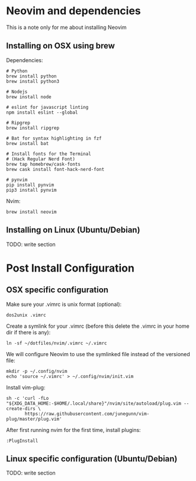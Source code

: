# Neovim and dependencies

This is a note only for me about installing Neovim

## Installing on OSX using brew

Dependencies:
```
# Python
brew install python
brew install python3

# Nodejs
brew install node

# eslint for javascript linting
npm install eslint --global

# Ripgrep
brew install ripgrep

# Bat for syntax highlighting in fzf
brew install bat

# Install fonts for the Terminal
# (Hack Regular Nerd Font)
brew tap homebrew/cask-fonts
brew cask install font-hack-nerd-font

# pynvim
pip install pynvim
pip3 install pynvim
```

Nvim:
```
brew install neovim
```

## Installing on Linux (Ubuntu/Debian)

TODO: write section

# Post Install Configuration

## OSX specific configuration

Make sure your .vimrc is unix format (optional):
```
dos2unix .vimrc
```

Create a symlink for your .vimrc (before this delete the .vimrc in your home dir if there is any):
```
ln -sf ~/dotfiles/nvim/.vimrc ~/.vimrc
```

We will configure Neovim to use the symlinked file instead of the versioned file:
```
mkdir -p ~/.config/nvim
echo 'source ~/.vimrc' > ~/.config/nvim/init.vim
```

Install vim-plug:
```
sh -c 'curl -fLo "${XDG_DATA_HOME:-$HOME/.local/share}"/nvim/site/autoload/plug.vim --create-dirs \
       https://raw.githubusercontent.com/junegunn/vim-plug/master/plug.vim'
```

After first running nvim for the first time, install plugins:
```
:PlugInstall
```

## Linux specific configuration (Ubuntu/Debian)

TODO: write section
